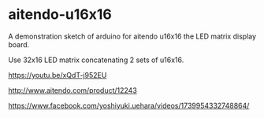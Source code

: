 # aitendo-u16x16
A demonstration sketch of arduino for aitendo u16x16 the LED matrix display board.

Use 32x16 LED matrix concatenating 2 sets of u16x16.

https://youtu.be/xQdT-j952EU

http://www.aitendo.com/product/12243

https://www.facebook.com/yoshiyuki.uehara/videos/1739954332748864/
